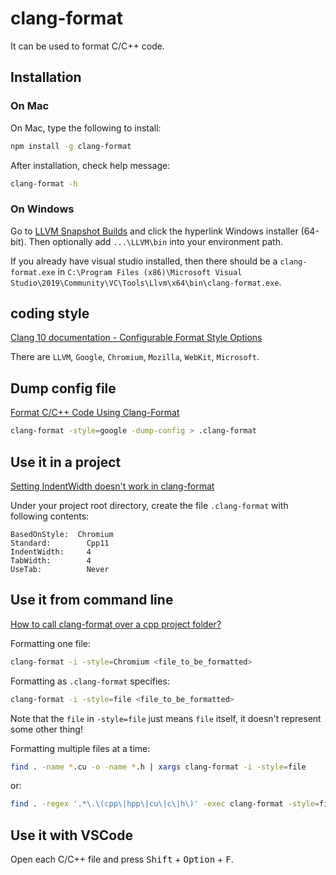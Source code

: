 # clang-format
It can be used to format C/C++ code.

## Installation

### On Mac
On Mac, type the following to install:
```sh
npm install -g clang-format
```
After installation, check help message:
```sh
clang-format -h
```

### On Windows

Go to [LLVM Snapshot Builds](https://llvm.org/builds/) and click the hyperlink Windows installer (64-bit).
Then optionally add `...\LLVM\bin` into your environment path.

If you already have visual studio installed, then there should be a `clang-format.exe` in `C:\Program Files (x86)\Microsoft Visual Studio\2019\Community\VC\Tools\Llvm\x64\bin\clang-format.exe`.

## coding style
[Clang 10 documentation - Configurable Format Style Options](https://clang.llvm.org/docs/ClangFormatStyleOptions.html#configurable-format-style-options)

There are `LLVM`, `Google`, `Chromium`, `Mozilla`, `WebKit`, `Microsoft`.

## Dump config file

[Format C/C++ Code Using Clang-Format](https://leimao.github.io/blog/Clang-Format-Quick-Tutorial/)
```sh
clang-format -style=google -dump-config > .clang-format
```

## Use it in a project
[Setting IndentWidth doesn't work in clang-format](https://stackoverflow.com/questions/26740500/setting-indentwidth-doesnt-work-in-clang-format)

Under your project root directory, create the file `.clang-format` with following contents:

```
BasedOnStyle:  Chromium
Standard:        Cpp11
IndentWidth:     4   
TabWidth:        4   
UseTab:          Never 
```

## Use it from command line
[How to call clang-format over a cpp project folder?](https://stackoverflow.com/questions/28896909/how-to-call-clang-format-over-a-cpp-project-folder)

Formatting one file:
```sh
clang-format -i -style=Chromium <file_to_be_formatted>
```
Formatting as `.clang-format` specifies:
```sh
clang-format -i -style=file <file_to_be_formatted>
```
Note that the `file` in `-style=file` just means `file` itself, it doesn't represent some other thing!

Formatting multiple files at a time:
```sh
find . -name *.cu -o -name *.h | xargs clang-format -i -style=file
```
or:
```sh
find . -regex '.*\.\(cpp\|hpp\|cu\|c\|h\)' -exec clang-format -style=file -i {} \;
```

## Use it with VSCode
Open each C/C++ file and press <kbd>Shift</kbd> + <kbd>Option</kbd> + <kbd>F</kbd>.
